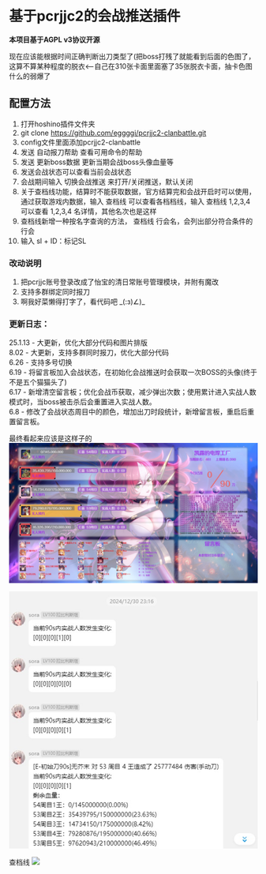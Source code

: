 # 基于pcrjjc2的会战推送插件

**本项目基于AGPL v3协议开源**

现在应该能根据时间正确判断出刀类型了(把boss打残了就能看到后面的色图了，这算不算某种程度的脱衣<--自己在310张卡面里面塞了35张脱衣卡面，抽卡色图什么的弱爆了
## 配置方法

1. 打开hoshino插件文件夹
2. git clone https://github.com/eggggi/pcrjjc2-clanbattle.git
3. config文件里面添加pcrjjc2-clanbattle
4. 发送 自动报刀帮助 查看可用命令的帮助
5. 发送 更新boss数据 更新当期会战boss头像血量等
6. 发送会战状态可以查看当前会战状态
7. 会战期间输入 切换会战推送 来打开/关闭推送，默认关闭
8. 关于查档线功能，结算时不能获取数据，官方结算完和会战开启时可以使用，通过获取游戏内数据，输入 查档线 可以查看各档档线，输入 查档线 1,2,3,4 可以查看 1,2,3,4 名详情，其他名次也是这样
9. 查档线新增一种按名字查询的方法， 查档线 行会名，会列出部分符合条件的行会
10. 输入 sl + ID：标记SL


### 改动说明
1. 把pcrjjc账号登录改成了怡宝的清日常账号管理模块，并附有魔改
2. 支持多群绑定同时报刀
3. 啊我好菜懒得打字了，看代码吧 \_(:з)∠)_


### 更新日志：
25.1.13 - 大更新，优化大部分代码和图片排版 <br>
8.02 - 大更新，支持多群同时报刀，优化大部分代码 <br>
6.26 - 支持多号切换 <br>
6.19 - 将留言板加入会战状态，在初始化会战推送时会获取一次BOSS的头像(终于不是五个猫猫头了) <br>
6.17 - 新增清空留言板；优化会战币获取，减少弹出次数；使用累计进入实战人数模式时，当boss被击杀后会重置进入实战人数。 <br>
6.8 - 修改了会战状态周目中的颜色，增加出刀时段统计，新增留言板，重启后重置留言板。

最终看起来应该是这样子的
![](example/1.jpg)

![](example/2.jpg)

查档线
![](example/3.png)

